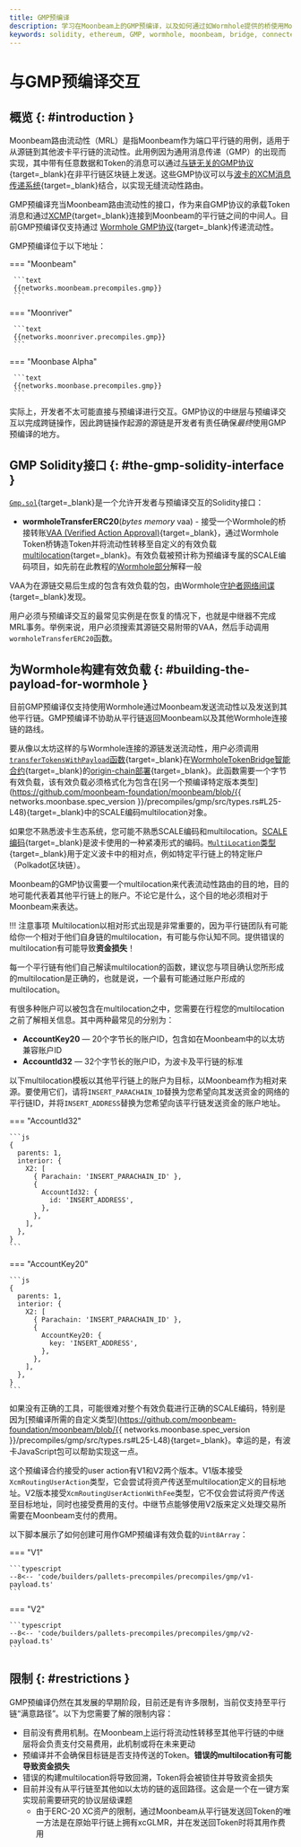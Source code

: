 ```yaml
---
title: GMP预编译
description: 学习在Moonbeam上的GMP预编译，以及如何通过如Wormhole提供的桥使用Moonbeam路由流动性计划
keywords: solidity, ethereum, GMP, wormhole, moonbeam, bridge, connected, contracts, MRL
---
```


# 与GMP预编译交互

## 概览 {: #introduction }

Moonbeam路由流动性（MRL）是指Moonbeam作为端口平行链的用例，适用于从源链到其他波卡平行链的流动性。此用例因为通用消息传递（GMP）的出现而实现，其中带有任意数据和Token的消息可以通过[与链无关的GMP协议](/builders/interoperability/protocols){target=\_blank}在非平行链区块链上发送。这些GMP协议可以与[波卡的XCM消息传递系统](/builders/interoperability/xcm/overview){target=\_blank}结合，以实现无缝流动性路由。

GMP预编译充当Moonbeam路由流动性的接口，作为来自GMP协议的承载Token消息和通过[XCMP](/builders/interoperability/xcm/overview/#xcm-transport-protocols){target=\_blank}连接到Moonbeam的平行链之间的中间人。目前GMP预编译仅支持通过 [Wormhole GMP协议](/builders/interoperability/protocols/wormhole){target=\_blank}传递流动性。

GMP预编译位于以下地址：

=== "Moonbeam"

     ```text
     {{networks.moonbeam.precompiles.gmp}}
     ```

=== "Moonriver"

     ```text
     {{networks.moonriver.precompiles.gmp}}
     ```

=== "Moonbase Alpha"

     ```text
     {{networks.moonbase.precompiles.gmp}}
     ```

实际上，开发者不太可能直接与预编译进行交互。GMP协议的中继层与预编译交互以完成跨链操作，因此跨链操作起源的源链是开发者有责任确保*最终*使用GMP预编译的地方。

## GMP Solidity接口 {: #the-gmp-solidity-interface }

[`Gmp.sol`](https://github.com/moonbeam-foundation/moonbeam/blob/master/precompiles/gmp/Gmp.sol){target=\_blank}是一个允许开发者与预编译交互的Solidity接口：

- **wormholeTransferERC20**(*bytes memory* vaa) - 接受一个Wormhole的桥接转账[VAA (Verified Action Approval)](https://book.wormhole.com/wormhole/4_vaa.html){target=\_blank}，通过Wormhole Token桥铸造Token并将流动性转移至自定义的有效负载[multilocation](/builders/interoperability/xcm/core-concepts/multilocations){target=\_blank}。有效负载被预计称为预编译专属的SCALE编码项目，如先前在此教程的[Wormhole部分](#building-the-payload-for-wormhole)解释一般

VAA为在源链交易后生成的包含有效负载的包，由Wormhole[守护者网络间谍](https://book.wormhole.com/wormhole/6_relayers.html?search=#specialized-relayers){target=\_blank}发现。

用户必须与预编译交互的最常见实例是在恢复的情况下，也就是中继器不完成MRL事务。举例来说，用户必须搜索其源链交易附带的VAA，然后手动调用`wormholeTransferERC20`函数。

## 为Wormhole构建有效负载 {: #building-the-payload-for-wormhole }

目前GMP预编译仅支持使用Wormhole通过Moonbeam发送流动性以及发送到其他平行链。GMP预编译不协助从平行链返回Moonbeam以及其他Wormhole连接链的路线。

要从像以太坊这样的与Wormhole连接的源链发送流动性，用户必须调用[`transferTokensWithPayload`函数](https://book.wormhole.com/technical/evm/tokenLayer.html#contract-controlled-transfer){target=\_blank}在[WormholeTokenBridge智能合约](https://github.com/wormhole-foundation/wormhole/blob/main/ethereum/contracts/bridge/interfaces/ITokenBridge.sol){target=\_blank}的[origin-chain部署](https://book.wormhole.com/reference/contracts.html#token-bridge){target=\_blank}。此函数需要一个字节有效负载，该有效负载必须格式化为包含在[另一个预编译特定版本类型](https://github.com/moonbeam-foundation/moonbeam/blob/{{ networks.moonbase.spec_version }}/precompiles/gmp/src/types.rs#L25-L48){target=\_blank}中的SCALE编码multilocation对象。

如果您不熟悉波卡生态系统，您可能不熟悉SCALE编码和multilocation。[SCALE编码](https://docs.substrate.io/reference/scale-codec/){target=\_blank}是波卡使用的一种紧凑形式的编码。[`MultiLocation`类型](https://wiki.polkadot.network/docs/learn-xcvm){target=\_blank}用于定义波卡中的相对点，例如特定平行链上的特定账户（Polkadot区块链）。

Moonbeam的GMP协议需要一个multilocation来代表流动性路由的目的地，目的地可能代表着其他平行链上的账户。不论它是什么，这个目的地必须相对于Moonbeam来表达。

!!! 注意事项
    Multilocation以相对形式出现是非常重要的，因为平行链团队有可能给你一个相对于他们自身链的multilocation，有可能与你认知不同。提供错误的multilocation有可能导致**资金损失**！

每一个平行链有他们自己解读multilocation的函数，建议您与项目确认您所形成的multilocation是正确的，也就是说，一个最有可能通过账户形成的multilocation。

有很多种账户可以被包含在multilocation之中，您需要在行程您的multilocation之前了解相关信息。其中两种最常见的分别为：

- **AccountKey20** — 20个字节长的账户ID，包含如在Moonbeam中的以太坊兼容账户ID
- **AccountId32** — 32个字节长的账户ID，为波卡及平行链的标准

以下multilocation模板以其他平行链上的账户为目标，以Moonbeam作为相对来源。要使用它们，请将`INSERT_PARACHAIN_ID`替换为您希望向其发送资金的网络的平行链ID，并将`INSERT_ADDRESS`替换为您希望向该平行链发送资金的账户地址。

=== "AccountId32"

    ```js
    {
      parents: 1,
      interior: {
        X2: [
          { Parachain: 'INSERT_PARACHAIN_ID' },
          {
            AccountId32: {
              id: 'INSERT_ADDRESS',
            },
          },
        ],
      },
    }
    ```

=== "AccountKey20"

    ```js
    {
      parents: 1,
      interior: {
        X2: [
          { Parachain: 'INSERT_PARACHAIN_ID' },
          {
            AccountKey20: {
              key: 'INSERT_ADDRESS',
            },
          },
        ],
      },
    }
    ```

如果没有正确的工具，可能很难对整个有效负载进行正确的SCALE编码，特别是因为[预编译所需的自定义类型](https://github.com/moonbeam-foundation/moonbeam/blob/{{ networks.moonbase.spec_version }}/precompiles/gmp/src/types.rs#L25-L48){target=\_blank}。幸运的是，有波卡JavaScript包可以帮助实现这一点。

这个预编译合约接受的user action有V1和V2两个版本。V1版本接受`XcmRoutingUserAction`类型，它会尝试将资产传送至multilocation定义的目标地址。V2版本接受`XcmRoutingUserActionWithFee`类型，它不仅会尝试将资产传送至目标地址，同时也接受费用的支付。中继节点能够使用V2版来定义处理交易所需要在Moonbeam支付的费用。

以下脚本展示了如何创建可用作GMP预编译有效负载的`Uint8Array`：

=== "V1"

    ```typescript
    --8<-- 'code/builders/pallets-precompiles/precompiles/gmp/v1-payload.ts'
    ```

=== "V2"

    ```typescript
    --8<-- 'code/builders/pallets-precompiles/precompiles/gmp/v2-payload.ts'
    ```

## 限制 {: #restrictions }

GMP预编译仍然在其发展的早期阶段，目前还是有许多限制，当前仅支持至平行链“满意路径”。以下为您需要了解的限制内容：

- 目前没有费用机制。在Moonbeam上运行将流动性转移至其他平行链的中继层将会负责支付交易费用，此机制或将在未来更动
- 预编译并不会确保目标链是否支持传送的Token。**错误的multilocation有可能导致资金损失**
- 错误的构建multilocation将导致回溯，Token将会被锁住并导致资金损失
- 目前并没有从平行链至其他如以太坊的链的返回路径。这会是一个在一键方案实现前需要研究的协议层级课题
    - 由于ERC-20 XC资产的限制，通过Moonbeam从平行链发送回Token的唯一方法是在原始平行链上拥有xcGLMR，并在发送回Token时将其用作费用
